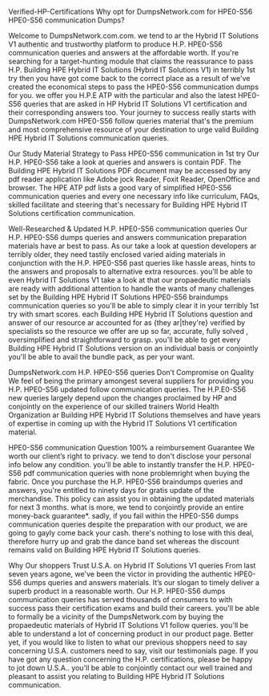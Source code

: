 Verified-HP-Certifications
Why opt for DumpsNetwork.com for HPE0-S56 HPE0-S56 communication Dumps?

Welcome to DumpsNetwork.com.com. we tend to ar the Hybrid IT Solutions V1 authentic and trustworthy platform to produce H.P. HPE0-S56 communication queries and answers at the affordable worth. If you're searching for a target-hunting module that claims the reassurance to pass H.P. Building HPE Hybrid IT Solutions (Hybrid IT Solutions V1) in terribly 1st try then you have got come back to the correct place as a result of we've created the economical steps to pass the HPE0-S56 communication dumps for you. we offer you H.P.E ATP with the particular and also the latest HPE0-S56 queries that are asked in HP Hybrid IT Solutions V1 certification and their corresponding answers too. Your journey to success really starts with DumpsNetwork.com HPE0-S56 follow queries material that's the premium and most comprehensive resource of your destination to urge valid Building HPE Hybrid IT Solutions communication queries.

Our Study Material Strategy to Pass HPE0-S56 communication in 1st try
Our H.P. HPE0-S56 take a look at queries and answers is contain PDF. The Building HPE Hybrid IT Solutions PDF document may be accessed by any pdf reader application like Adobe jock Reader, Foxit Reader, OpenOffice and browser. The HPE ATP pdf lists a good vary of simplified HPE0-S56 communication queries and every one necessary info like curriculum, FAQs, skilled facilitate and steering that's necessary for Building HPE Hybrid IT Solutions certification communication.

Well-Researched & Updated H.P. HPE0-S56 communication queries
Our H.P. HPE0-S56 dumps queries and answers communication preparation materials have ar best to pass. As our take a look at question developers ar terribly older, they need tastily enclosed varied aiding materials in conjunction with the H.P. HPE0-S56 past queries like hassle areas, hints to the answers and proposals to alternative extra resources. you'll be able to even Hybrid IT Solutions V1 take a look at that our propaedeutic materials are ready with additional attention to handle the wants of many challenges set by the Building HPE Hybrid IT Solutions HPE0-S56 braindumps communication queries so you'll be able to simply clear it in your terribly 1st try with smart scores. each Building HPE Hybrid IT Solutions question and answer of our resource ar accounted for as {they ar|they're} verified by specialists so the resource we offer are up so far, accurate, fully solved , oversimplified and straightforward to grasp. you'll be able to get every Building HPE Hybrid IT Solutions version on an individual basis or conjointly you'll be able to avail the bundle pack, as per your want.

DumpsNetwork.com H.P. HPE0-S56 queries Don’t Compromise on Quality
We feel of being the primary amongest several suppliers for providing you H.P. HPE0-S56 updated follow communication queries. The H.P.E0-S56 new queries largely depend upon the changes proclaimed by HP and conjointly on the experience of our skilled trainers World Health Organization ar Building HPE Hybrid IT Solutions themselves and have years of expertise in coming up with the Hybrid IT Solutions V1 certification material.

HPE0-S56 communication Question 100% a reimbursement Guarantee
We worth our client’s right to privacy. we tend to don't disclose your personal info below any condition. you'll be able to instantly transfer the H.P. HPE0-S56 pdf communication queries with none problemright when buying the fabric. Once you purchase the H.P. HPE0-S56 braindumps queries and answers, you're entitled to ninety days for gratis update of the merchandise. This policy can assist you in obtaining the updated materials for next 3 months. what is more, we tend to conjointly provide an entire money-back guarantee*. sadly, if you fail within the HPE0-S56 dumps communication queries despite the preparation with our product, we are going to gayly come back your cash. there's nothing to lose with this deal, therefore hurry up and grab the dance band set whereas the discount remains valid on Building HPE Hybrid IT Solutions queries.

Why Our shoppers Trust U.S.A. on Hybrid IT Solutions V1 queries
From last seven years agone, we've been the victor in providing the authentic HPE0-S56 dumps queries and answers materials. It’s our slogan to timely deliver a superb product in a reasonable worth. Our H.P. HPE0-S56 dumps communication queries has served thousands of consumers to with success pass their certification exams and build their careers. you'll be able to formally be a vicinity of the DumpsNetwork.com by buying the propaedeutic materials of Hybrid IT Solutions V1 follow queries. you'll be able to understand a lot of concerning product in our product page. Better yet, if you would like to listen to what our previous shoppers need to say concerning U.S.A. customers need to say, visit our testimonials page. If you have got any question concerning the H.P. certifications, please be happy to jot down U.S.A.. you'll be able to conjointly contact our well trained and pleasant to assist you relating to Building HPE Hybrid IT Solutions communication.
